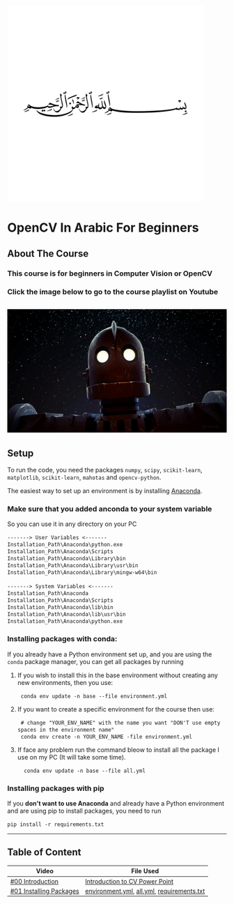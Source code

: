 <img src="images/allah.png" height=450/>

# OpenCV In Arabic For Beginners

## About The Course
### This course is for beginners in Computer Vision or OpenCV
### Click the image below to go to the course playlist on Youtube

<a href="https://www.youtube.com/playlist?list=PLO1D3YWS7ep3Pfjls3LjBtp5XdvGpBD6Z" target="_blank"><img src="images/cover.png"></a>
---

## Setup

To run the code, you need the packages ``numpy``, ``scipy``, ``scikit-learn``, ``matplotlib``, ``scikit-learn``, ``mahotas`` and ``opencv-python``.

The easiest way to set up an environment is by installing [Anaconda](https://www.anaconda.com/distribution/).

### Make sure that you added anconda to your system variable
So you can use it in any directory on your PC

    -------> User Variables <------- 
    Installation_Path\Anaconda\python.exe
    Installation_Path\Anaconda\Scripts
    Installation_Path\Anaconda\Library\bin
    Installation_Path\Anaconda\Library\usr\bin
    Installation_Path\Anaconda\Library\mingw-w64\bin

    -------> System Variables <-------
    Installation_Path\Anaconda
    Installation_Path\Anaconda\Scripts
    Installation_Path\Anaconda\lib\bin
    Installation_Path\Anaconda\lib\usr\bin
    Installation_Path\Anaconda\python.exe

### Installing packages with conda:
If you already have a Python environment set up, and you are using the ``conda`` package manager,
you can get all packages by running

1. If you wish to install this in the base environment without creating any new environments, then you use:

        conda env update -n base --file environment.yml

2. If you want to create a specific environment for the course then use:

        # change "YOUR_ENV_NAME" with the name you want "DON'T use empty spaces in the environment name" 
        conda env create -n YOUR_ENV_NAME -file environment.yml

3. If face any problem run the command bleow to install all the package I use on my PC (It will take some time). 

         conda env update -n base --file all.yml

    
### Installing packages with pip
If you **don't want to use Anaconda** and already have a Python environment and are using pip to install packages, you need to run

    pip install -r requirements.txt

---
## Table of Content
<table>
<thead>
    <tr>
    <th>Video</th>
    <th>File Used</th>
    </tr>
</thead>
<tbody>
    <tr>
        <td>
        <a href="https://www.youtube.com/watch?v=xH3_xIZLoJA">#00 Introduction</a></td>
        <td>
        <a href="https://github.com/karimelgazar/OpenCV-in-Arabic-for-Beginners/raw/master/Power%20Point/Computer%20Vision-intro.pptx">Introduction to CV Power Point</a>
        </td>
    </tr>
    <tr>
        <td>
         <a href="https://www.youtube.com/watch?v=xH3_xIZLoJA">#01 Installing Packages</a></td>
        <td>
        <a href="https://github.com/karimelgazar/OpenCV-in-Arabic-for-Beginners/blob/master/environment.yml">environment.yml</a>,
        <a href="https://github.com/karimelgazar/OpenCV-in-Arabic-for-Beginners/blob/master/all.yml">all.yml</a>,
        <a href="https://github.com/karimelgazar/OpenCV-in-Arabic-for-Beginners/blob/master/requirements.yml">requirements.txt</a>   
        </td>
    </tr>
</tbody>
</table>

